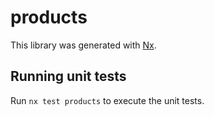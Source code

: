 # products

This library was generated with [Nx](https://nx.dev).

## Running unit tests

Run `nx test products` to execute the unit tests.
